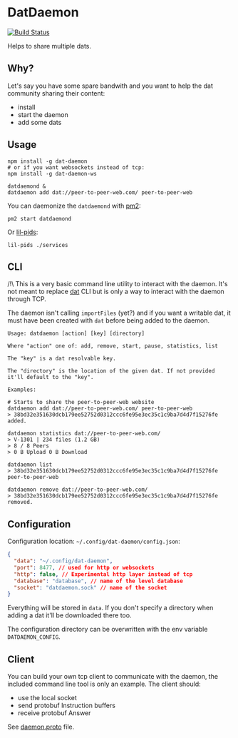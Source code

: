 # DatDaemon

[![Build Status](https://travis-ci.org/soyuka/dat-daemon.svg?branch=master)](https://travis-ci.org/soyuka/dat-daemon)

Helps to share multiple dats.

## Why?

Let's say you have some spare bandwith and you want to help the dat community sharing their content:
- install
- start the daemon
- add some dats

## Usage

```
npm install -g dat-daemon
# or if you want websockets instead of tcp:
npm install -g dat-daemon-ws

datdaemond &
datdaemon add dat://peer-to-peer-web.com/ peer-to-peer-web
```

You can daemonize the `datdaemond` with [pm2](https://github.com/Unitech/pm2):

```
pm2 start datdaemond
```

Or [lil-pids](https://github.com/mafintosh/lil-pids):

```
lil-pids ./services
```

## CLI

/!\ This is a very basic command line utility to interact with the daemon. It's not meant to replace [dat](http://github.com/datproject/dat) CLI but is only a way to interact with the daemon through TCP.

The daemon isn't calling `importFiles` (yet?) and if you want a writable dat, it must have been created with `dat` before being added to the daemon.

```
Usage: datdaemon [action] [key] [directory]

Where "action" one of: add, remove, start, pause, statistics, list

The "key" is a dat resolvable key.

The "directory" is the location of the given dat. If not provided it'll default to the "key".

Examples:

# Starts to share the peer-to-peer-web website
datdaemon add dat://peer-to-peer-web.com/ peer-to-peer-web
> 38bd32e351630dcb179ee52752d0312ccc6fe95e3ec35c1c9ba7d4d7f15276fe added.

datdaemon statistics dat://peer-to-peer-web.com/
> V-1301 | 234 files (1.2 GB)
> 8 / 8 Peers
> 0 B Upload 0 B Download

datdaemon list
> 38bd32e351630dcb179ee52752d0312ccc6fe95e3ec35c1c9ba7d4d7f15276fe peer-to-peer-web

datdaemon remove dat://peer-to-peer-web.com/
> 38bd32e351630dcb179ee52752d0312ccc6fe95e3ec35c1c9ba7d4d7f15276fe removed.
```

## Configuration

Configuration location: `~/.config/dat-daemon/config.json`:

```json
{
  "data": "~/.config/dat-daemon",
  "port": 8477, // used for http or websockets
  "http": false, // Experimental http layer instead of tcp
  "database": "database", // name of the level database
  "socket": "datdaemon.sock" // name of the socket
}
```

Everything will be stored in `data`. If you don't specify a directory when adding a dat it'll be downloaded there too.

The configuration directory can be overwritten with the env variable `DATDAEMON_CONFIG`.

## Client

You can build your own tcp client to communicate with the daemon, the included command line tool is only an example.
The client should:

- use the local socket
- send protobuf Instruction buffers
- receive protobuf Answer

See [daemon.proto](https://github.com/soyuka/dat-daemon/blob/master/daemon.proto) file.
